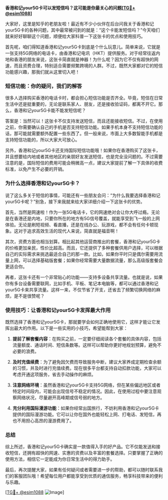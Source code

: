 **香港和记your5G卡可以发短信吗？这可能是你最关心的问题[[TG💪+ @esim1088](https://t.me/s/esim1088)]**

大家好，这里是知乎的老朋友啦！最近有不少小伙伴在后台问我关于香港和记your5G卡的各种问题，其中最常被问到的就是：“这个卡能发短信吗？”今天咱们就来好好聊聊这个问题，顺便给大家科普一下这张卡的优点和使用技巧。

首先呢，咱们得知道香港和记your5G卡到底是个什么玩意儿。简单来说，它就是一张支持5G网络的电话卡，由香港和记电讯（HKT）提供服务。对于经常往返内地和香港的朋友来说，这张卡简直就是神器！为什么呢？因为它不仅有超快的网速，而且资费合理，特别适合需要频繁跨境的人群。不过，既然大家都对它的短信功能感兴趣，那我们就从这里切入吧！

### 短信功能：你的疑问，我们的解答

很多人选择购买香港的电话卡时，都会担心短信功能是否齐全。毕竟，短信在日常生活中还是挺重要的，无论是联系家人、朋友，还是接收验证码，都离不开它。那么，香港和记your5G卡能不能发短信呢？

答案是：当然可以！这张卡不仅支持发送短信，而且还能接收短信。不过，在使用之前，你需要确认自己的手机是否支持短信功能。如果手机本身不支持短信功能的话，那可能就需要额外配置一些东西了。但一般来说，市面上大多数智能手机都是支持短信功能的，所以大家大可放心。

另外，香港和记your5G卡还支持国际短信功能哦！如果你在香港购买了这张卡，并且想要给内地或者其他地区的亲朋好友发送短信，也是完全没问题的。不过需要注意的是，国际短信的费用可能会稍微高一点，建议大家提前了解一下具体的收费标准，以免产生不必要的开销。

### 为什么选择香港和记your5G卡？

说了这么多关于短信的事情，可能还有一些朋友会问：“为什么我要选择香港和记your5G卡呢？”别急，接下来我就来给大家详细介绍一下这张卡的优势。

首先，当然是网速啦！作为一张5G电话卡，它的网速绝对会让你大呼过瘾。无论是在香港还是内地，只要你所在的地方有5G信号覆盖，就能享受到飞一般的上网体验。无论是刷短视频、看直播，还是在线办公、玩游戏，都不会有任何卡顿现象。这对于追求高效生活的现代人来说，简直就是福音啊！

其次，资费方面也相当划算。相比起其他运营商推出的套餐，香港和记your5G卡的价格更加亲民，性价比超高。而且，它还提供了多种套餐供用户选择，可以根据自己的实际需求来挑选最适合自己的那一款。比如，如果你平时只是偶尔需要用流量上网，可以选择基础版套餐；如果你经常需要大量数据流量，那么高级版套餐会更适合你。

再者，这张卡还有一个非常贴心的功能——支持多设备共享流量。也就是说，如果你有多台设备需要联网，比如手机、平板、笔记本电脑等，都可以通过香港和记your5G卡来共享流量。这样一来，不仅节省了开支，还省去了频繁切换网络的麻烦，是不是很赞呢？

### 使用技巧：让香港和记your5G卡发挥最大作用

既然选择了香港和记your5G卡，那就要学会如何正确地使用它，这样才能让它发挥出最大的作用。以下是一些实用的小技巧，希望能帮到大家：

1. **提前了解套餐内容**：在购买之前，一定要仔细阅读各个套餐的具体内容，包括流量额度、通话时间、短信条数等。这样可以帮助你更好地规划预算，避免不必要的浪费。
   
2. **及时充值续费**：为了避免因欠费而导致服务中断，建议大家养成定期检查余额的习惯，并及时进行充值续费。现在很多平台都支持自动扣款功能，大家可以考虑开通这项服务，省去手动操作的麻烦。

3. **注意网络环境**：虽然香港和记your5G卡支持5G网络，但在某些偏远地区或者特定时间段内，可能会出现信号不稳定的情况。因此，在使用过程中要注意观察网络状况，尽量避开高峰期或信号弱的地方。

4. **充分利用国际漫游功能**：如果你经常出国旅行，不妨利用香港和记your5G卡提供的国际漫游功能。它可以让你在国外也能轻松上网、打电话、发短信，再也不用担心高昂的漫游费用了。

### 总结

综上所述，香港和记your5G卡确实是一款值得入手的好产品。它不仅能发送和接收短信，还拥有超快的网速、实惠的资费以及丰富的套餐选择。只要掌握了正确的使用方法，相信它一定能成为你日常生活中的得力助手。

最后，再次提醒大家，如果有任何疑问或者需要进一步的帮助，都可以随时联系我们的客服团队哦！希望每位用户都能享受到优质的通信服务，畅享科技带来的便利与乐趣。

[[TG💪+ @esim1088](https://t.me/s/esim1088) ![Image](https://i.postimg.cc/4NQfJmqS/Snipaste-2025-05-13-00-14-12.png)]